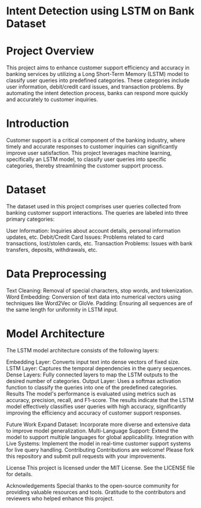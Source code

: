 
# Intent Detection using LSTM on Bank Dataset

# Project Overview
This project aims to enhance customer support efficiency and accuracy in banking services by utilizing a Long Short-Term Memory (LSTM) model to classify user queries into predefined categories. These categories include user information, debit/credit card issues, and transaction problems. By automating the intent detection process, banks can respond more quickly and accurately to customer inquiries.

# Introduction
Customer support is a critical component of the banking industry, where timely and accurate responses to customer inquiries can significantly improve user satisfaction. This project leverages machine learning, specifically an LSTM model, to classify user queries into specific categories, thereby streamlining the customer support process.

# Dataset
The dataset used in this project comprises user queries collected from banking customer support interactions. The queries are labeled into three primary categories:

User Information: Inquiries about account details, personal information updates, etc.
Debit/Credit Card Issues: Problems related to card transactions, lost/stolen cards, etc.
Transaction Problems: Issues with bank transfers, deposits, withdrawals, etc.

# Data Preprocessing
Text Cleaning: Removal of special characters, stop words, and tokenization.
Word Embedding: Conversion of text data into numerical vectors using techniques like Word2Vec or GloVe.
Padding: Ensuring all sequences are of the same length for uniformity in LSTM input.

# Model Architecture
The LSTM model architecture consists of the following layers:

Embedding Layer: Converts input text into dense vectors of fixed size.
LSTM Layer: Captures the temporal dependencies in the query sequences.
Dense Layers: Fully connected layers to map the LSTM outputs to the desired number of categories.
Output Layer: Uses a softmax activation function to classify the queries into one of the predefined categories.
Results
The model's performance is evaluated using metrics such as accuracy, precision, recall, and F1-score. The results indicate that the LSTM model effectively classifies user queries with high accuracy, significantly improving the efficiency and accuracy of customer support responses.

Future Work
Expand Dataset: Incorporate more diverse and extensive data to improve model generalization.
Multi-Language Support: Extend the model to support multiple languages for global applicability.
Integration with Live Systems: Implement the model in real-time customer support systems for live query handling.
Contributing
Contributions are welcome! Please fork this repository and submit pull requests with your improvements.

License
This project is licensed under the MIT License. See the LICENSE file for details.

Acknowledgements
Special thanks to the open-source community for providing valuable resources and tools.
Gratitude to the contributors and reviewers who helped enhance this project.

